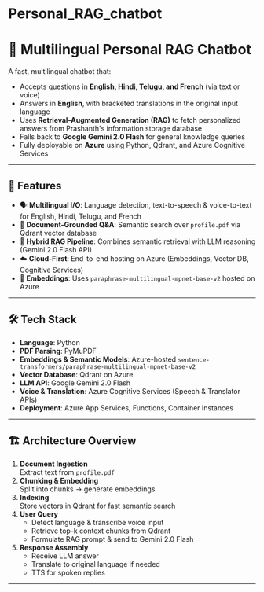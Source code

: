 # Personal_RAG_chatbot

# 🤖 Multilingual Personal RAG Chatbot

A fast, multilingual chatbot that:
- Accepts questions in **English, Hindi, Telugu, and French** (via text or voice)
- Answers in **English**, with bracketed translations in the original input language
- Uses **Retrieval-Augmented Generation (RAG)** to fetch personalized answers from Prashanth's information storage database
- Falls back to **Google Gemini 2.0 Flash** for general knowledge queries
- Fully deployable on **Azure** using Python, Qdrant, and Azure Cognitive Services

---

## 🚀 Features
- 🗣️ **Multilingual I/O**: Language detection, text-to-speech & voice-to-text for English, Hindi, Telugu, and French  
- 📄 **Document-Grounded Q&A**: Semantic search over `profile.pdf` via Qdrant vector database  
- 🧠 **Hybrid RAG Pipeline**: Combines semantic retrieval with LLM reasoning (Gemini 2.0 Flash API)  
- ☁️ **Cloud-First**: End-to-end hosting on Azure (Embeddings, Vector DB, Cognitive Services)  
- 🔗 **Embeddings**: Uses `paraphrase-multilingual-mpnet-base-v2` hosted on Azure

---

## 🛠️ Tech Stack
- **Language**: Python  
- **PDF Parsing**: PyMuPDF  
- **Embeddings & Semantic Models**: Azure-hosted `sentence-transformers/paraphrase-multilingual-mpnet-base-v2`  
- **Vector Database**: Qdrant on Azure  
- **LLM API**: Google Gemini 2.0 Flash  
- **Voice & Translation**: Azure Cognitive Services (Speech & Translator APIs)  
- **Deployment**: Azure App Services, Functions, Container Instances

---

## 🏗️ Architecture Overview
1. **Document Ingestion**  
   Extract text from `profile.pdf`  
2. **Chunking & Embedding**  
   Split into chunks → generate embeddings  
3. **Indexing**  
   Store vectors in Qdrant for fast semantic search  
4. **User Query**  
   - Detect language & transcribe voice input  
   - Retrieve top-k context chunks from Qdrant  
   - Formulate RAG prompt & send to Gemini 2.0 Flash  
5. **Response Assembly**  
   - Receive LLM answer  
   - Translate to original language if needed  
   - TTS for spoken replies

---
